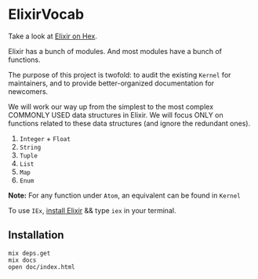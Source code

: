 # ElixirVocab

Take a look at [Elixir on Hex](https://hexdocs.pm/elixir/Kernel.html).

Elixir has a bunch of modules. And most modules have a bunch of functions.

The purpose of this project is twofold: to audit the existing `Kernel` for maintainers, and to provide better-organized documentation for newcomers.

We will work our way up from the simplest to the most complex COMMONLY USED data structures in Elixir. We will focus ONLY on functions related to these data structures (and ignore the redundant ones).

1. `Integer` + `Float`
2. `String`
3. `Tuple`
4. `List`
5. `Map`
6. `Enum`

**Note:** For any function under `Atom`, an equivalent can be found in `Kernel`

To use `IEx`, [install Elixir](https://elixir-lang.org/install.html) && type `iex` in your terminal.

## Installation

```
mix deps.get
mix docs
open doc/index.html
```
